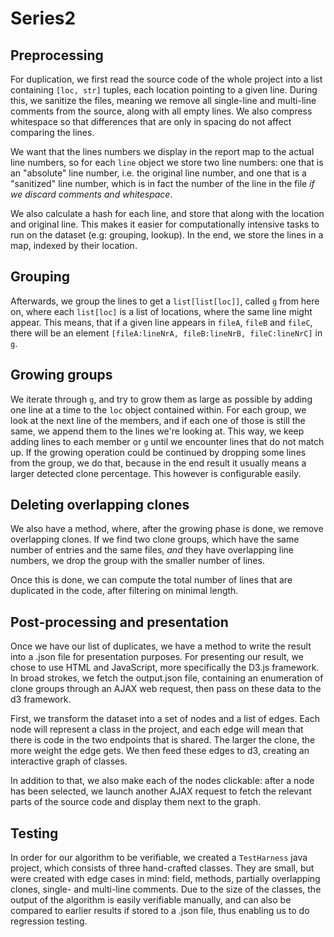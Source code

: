 # Series2

## Preprocessing

For duplication, we first read the source code of the whole project into a list containing `[loc, str]` tuples, each location pointing to a given line.
During this, we sanitize the files, meaning we remove all single-line and multi-line comments from the source, along with all empty lines. We also compress whitespace so that differences that are only in spacing do not affect comparing the lines.

We want that the lines numbers we display in the report map to the actual line numbers, so for each `line` object we store two line numbers: one that is an "absolute" line number, i.e. the original line number, and one that is a "sanitized" line number, which is in fact the number of the line in the file _if we discard comments and whitespace_.

We also calculate a hash for each line, and store that along with the location and original line. This makes it easier for computationally intensive tasks to run on the dataset (e.g: grouping, lookup). In the end, we store the lines in a map, indexed by their location.

## Grouping  

Afterwards, we group the lines to get a `list[list[loc]]`, called `g` from here on, where each `list[loc]` is a list of locations, where the same line might appear. This means, that if a given line appears in `fileA`, `fileB` and `fileC`, there will be an element `[fileA:lineNrA, fileB:lineNrB, fileC:lineNrC]` in `g`. 

## Growing groups

We iterate through `g`, and try to grow them as large as possible by adding one line at a time to the `loc` object contained within. For each group, we look at the next line of the members, and if each one of those is still the same, we append them to the lines we're looking at. This way, we keep adding lines to each member or `g` until we encounter lines that do not match up. If the growing operation could be continued by dropping some lines from the group, we do that, because in the end result it usually means a larger detected clone percentage. This however is configurable easily. 

## Deleting overlapping clones

We also have a method, where, after the growing phase is done, we remove overlapping clones. If we find two clone groups, which have the same number of entries and the same files, _and_ they have overlapping line numbers, we drop the group with the smaller number of lines.

Once this is done, we can compute the total number of lines that are duplicated in the code, after filtering on minimal length.

## Post-processing and presentation

Once we have our list of duplicates, we have a method to write the result into a .json file for presentation purposes. For presenting our result, we chose to use HTML and JavaScript, more specifically the D3.js framework. In broad strokes, we fetch the output.json file, containing an enumeration of clone groups through an AJAX web request, then pass on these data to the d3 framework.

First, we transform the dataset into a set of nodes and a list of edges. Each node will represent a class in the project, and each edge will mean that there is code in the two endpoints that is shared. The larger the clone, the more weight the edge gets. We then feed these edges to d3, creating an interactive graph of classes.

In addition to that, we also make each of the nodes clickable: after a node has been selected, we launch another AJAX request to fetch the relevant parts of the source code and display them next to the graph.

## Testing

In order for our algorithm to be verifiable, we created a `TestHarness` java project, which consists of three hand-crafted classes. They are small, but were created with edge cases in mind: field, methods, partially overlapping clones, single- and multi-line comments. Due to the size of the classes, the output of the algorithm is easily verifiable manually, and can also be compared to earlier results if stored to a .json file, thus enabling us to do regression testing.